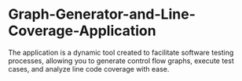 # Graph-Generator-and-Line-Coverage-Application
The application is a dynamic tool created to facilitate software testing processes, allowing you to generate control flow graphs, execute test cases, and analyze line code coverage with ease.
